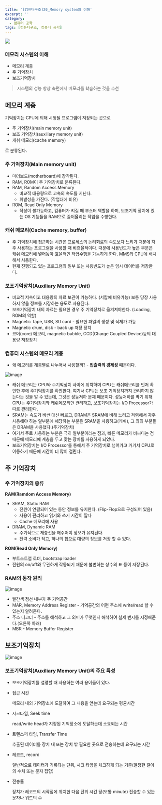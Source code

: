```yaml
---
title: '[컴퓨터구조]20_Memory system의 이해'
excerpt: ''
category:
  - 컴퓨터 공학
tags: [컴퓨터구조, 컴퓨터 공학]
---
```


![](https://img1.daumcdn.net/thumb/R1280x0/?scode=mtistory2&fname=http%3A%2F%2Fcfile30.uf.tistory.com%2Fimage%2F991E7C365CBF4BFF010A49)

### 메모리 시스템의 이해

- 메모리 계층
- 주 기억장치
- 보조기억장치

> 시스템의 성능 향상 측면에서 메모리를 학습하는 것을 추천

## 메모리 계층

기억장치는 CPU에 의해 시행될 프로그램이 저장되는 곳으로

- 주 기억장치(main memory unit)
- 보조 기억장치(auxiliary memory unit)
- 캐쉬 메모리(cache memory)

로 분류된다.

### 주 기억장치(Main memory unit)

- 마더보드(motherboard)에 장착된다.
- RAM, ROM이 주 기억장치로 분류된다.
- RAM, Random Access Memory
  - 비교적 대용량으로 고속의 속도를 지닌다.
  - 휘발성을 가진다. (작업대에 비유)
- ROM, Read Only Memory
  - 작성이 불가능하고, 컴퓨터가 켜질 때 부스터 역할을 하며, 보조기억 장치에 있는 OS 기능들을 RAM으로 끌어올리는 작업을 수행한다.

### 캐쉬 메모리(Cache memory, buffer)

- 주 기억장치에 접근하는 시간은 프로세스의 논리회로의 속도보다 느리기 때문에 자주 사용하는 프로그램을 사용할 때 비효율적이다. 때문에 사용빈도가 높은 부분은 캐쉬 메모리에 넣어놓아 효율적인 작업수행을 가능하게 한다. MMS와 CPU에 배치해서 사용한다.
- 현재 진행되고 있는 프로그램의 일부 또는 사용빈도가 높은 임시 데이터를 저장한다.

### 보조기억장치(Auxiliary Memory Unit)

- 비교적 저속이고 대용량의 자료 보관이 가능하다. (서랍에 비유가능) 보통 당장 사용하지 않을 정보를 저장하는 용도로 사용된다.
- 보조기억장치 내의 자료는 필요한 경우 주 기억장치로 옮겨져야한다. (Loading, ROM의 역할)
- Magnetic Tape, USB, SD card - 필요한 파일의 생성 및 삭제가 가능
- Magnetic drum, disk - back up 저장 장치
- 코어(core) 메모리, magnetic bubble, CCD(Charge Coupled Device)등의 대용량 저장장치

### 컴퓨터 시스템의 메모리 계층

- 왜 메모리를 계층별로 나누어서 사용할까? - **입출력의 경제성** 때문이다.

![image](https://user-images.githubusercontent.com/53068706/120201616-9a852c80-c260-11eb-8086-18a3a5defdf4.png)

- 캐쉬 메모리는 CPU와 주기억장치 사이에 위치하며 CPU는 캐쉬메모리를 먼저 확인한 후에 주기억장치를 확인한다. 여기서 CPU는 보조 기억장치까지 관리하지 않는다는 것을 알 수 있는데, 그것은 성능저하 문제 때문이다. 성능저하를 막기 위해 CPU는 주기억장치와 캐쉬메모리만 관리하고, 보조기억장치는 I/O Processor가 따로 관리한다.
- SRAM는 속도가 비싼 대신 빠르고, DRAM은 SRAM에 비해 느리고 저렴해서 자주 사용해야 하는 일부분에 해당하는 부분은 SRAM을 사용하고(캐쉬), 그 외의 부분들은 DRAM을 사용했다.(주기억장치)
- 여기서 주로 사용하는 부분은 극히 일부분이라는 점과, 빠른 메모리가 비싸다는 점때문에 메모리에 계층을 두고 맞는 장치를 사용하게 되었다.
- 보조기억장치는 I/O Processor를 통해서 주 기억장치로 넘어가고 거기서 CPU로 이동하기 때문에 시간이 더 많이 걸린다.

## 주 기억장치

### 주 기억장치의 종류

**RAM(Ramdom Access Memory)**

- SRAM, Static RAM
  - 전원이 연결되어 있는 동안 정보를 유지한다. (Flip-Flop으로 구성되어 있음)
  - 사용이 편리하고 읽기와 쓰기 시간이 짧다
  - Cache 메모리에 사용
- DRAM, Dynamic RAM
  - 주기적으로 재충전을 해주어야 정보가 유지된다.
  - 전력 소비가 적고, 하나의 칩으로 대량의 정보를 저장 할 수 있다.

**ROM(Read Only Memory)**

- 부트스트랩 로더, bootstrap loader
- 전원의 on/off와 무관하게 작동되기 때문에 불변하는 상수의 표 등이 저장된다.

### RAM의 동작 원리

![image](https://user-images.githubusercontent.com/53068706/120201685-acff6600-c260-11eb-991d-bf1354c8d0e5.png)

- 빨간색 점선 내부가 주 기억공간
- MAR, Memory Address Register - 기억공간의 어떤 주소에 write/read 할 수 있는지 알려준다.
- 주소 디코더 - 주소를 해석하고 그 의미가 무엇인지 해석하여 실제 번지를 지정해준다.(오른쪽 아래)
- MBR - Memory Buffer Register

## 보조기억장치

![image](https://user-images.githubusercontent.com/53068706/120201758-c1436300-c260-11eb-9ea1-21afc59018db.png)

### 보조기억장치(Auxiliary Memory Unit)의 주요 특성

- 보조기억장치를 설명할 때 사용하는 여러 용어들이 있다.

- 접근 시간

  메모리 내의 기억장소에 도달하여 그 내용을 얻는데 요구되는 평균시간

- 시크타임, Seek time

  read/write head가 지정된 기억장소에 도달하는데 소요되는 시간

- 트렌스퍼 타임, Transfer Time

  추출된 데이터를 장치 내 또는 장치 밖 필요한 곳으로 전송하는데 요구되는 시간

- 레코드, record

  일반적으로 데이터가 기록되는 단위, 시크 타임을 체크하게 되는 기준(일정한 길이의 수치 또는 문자 집합)

- 전송률

  장치가 레코드의 시작점에 위치한 다음 단위 시간 당(보통 minute) 전송할 수 있는 문자나 워드의 수
